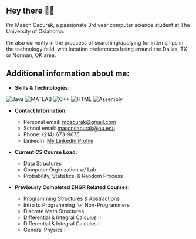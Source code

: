 ## Hey there 👋🏼

I'm Mason Cacurak, a passionate 3rd year computer science student at The University of Oklahoma.

I'm also currently in the proccess of searching/applying for internships in the technology feild, with location preferences being around the Dallas, TX or Norman, OK area.

## Additional information about me:

- **Skills & Technologies:**

![Java](https://img.shields.io/badge/Java-007396?style=flat-square&logo=java&logoColor=white) ![MATLAB](https://img.shields.io/badge/MATLAB-0076A8?style=flat-square&logo=mathworks&logoColor=white) ![C++](https://img.shields.io/badge/C++-00599C?style=flat-square&logo=c%2B%2B&logoColor=white) ![HTML](https://img.shields.io/badge/HTML5-E34F26?style=flat-square&logo=html5&logoColor=white) ![Assembly](https://img.shields.io/badge/Assembly-008080?style=flat-square&logo=assemblyscript&logoColor=white)

- **Contact Information:**
  - Personal email: mcacurak@gmail.com
  - School email: masoncacurak@ou.edu
  - Phone: (214) 673-9675
  - LinkedIn: [My LinkedIn Profile](https://www.linkedin.com/in/masoncacurak/)

- **Current CS Course Load:**
  - Data Structures
  - Computer Orginization w/ Lab
  - Probability, Statistics, & Random Process
 
- **Previously Completed ENGR Related Courses:**
  - Programming Structures & Abstractions
  - Intro to Programming for Non-Programmers
  - Discrete Math Structures
  - Differential & Integral Calculus II
  - Differential & Integral Calculus I
  - General Physics I
 




